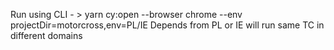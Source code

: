 Run using CLI - > yarn cy:open --browser chrome --env projectDir=motorcross,env=PL/IE Depends from PL or IE will run same TC in different domains

